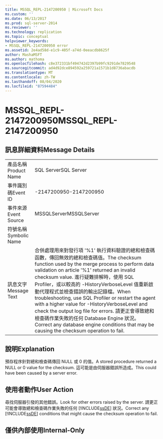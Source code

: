 ```yaml
---
title: MSSQL_REPL-2147200950 | Microsoft Docs
ms.custom: ''
ms.date: 06/13/2017
ms.prod: sql-server-2014
ms.reviewer: ''
ms.technology: replication
ms.topic: conceptual
helpviewer_keywords:
- MSSQL_REPL-2147200950 error
ms.assetid: 2e4ad58d-e1c9-405f-a74d-0eeacdb8625f
author: MashaMSFT
ms.author: mathoma
ms.openlocfilehash: c8e372331bf494742d2397b99fc9291de7829548
ms.sourcegitcommit: ad4d92dce894592a259721a1571b1d8736abacdb
ms.translationtype: MT
ms.contentlocale: zh-TW
ms.lasthandoff: 08/04/2020
ms.locfileid: "87594484"
---
```

# <a name="mssql_repl-2147200950"></a><span data-ttu-id="beed2-102">MSSQL_REPL-2147200950</span><span class="sxs-lookup"><span data-stu-id="beed2-102">MSSQL_REPL-2147200950</span></span>
    
## <a name="message-details"></a><span data-ttu-id="beed2-103">訊息詳細資料</span><span class="sxs-lookup"><span data-stu-id="beed2-103">Message Details</span></span>  
  
|||  
|-|-|  
|<span data-ttu-id="beed2-104">產品名稱</span><span class="sxs-lookup"><span data-stu-id="beed2-104">Product Name</span></span>|<span data-ttu-id="beed2-105">SQL Server</span><span class="sxs-lookup"><span data-stu-id="beed2-105">SQL Server</span></span>|  
|<span data-ttu-id="beed2-106">事件識別碼</span><span class="sxs-lookup"><span data-stu-id="beed2-106">Event ID</span></span>|<span data-ttu-id="beed2-107">-2147200950</span><span class="sxs-lookup"><span data-stu-id="beed2-107">-2147200950</span></span>|  
|<span data-ttu-id="beed2-108">事件來源</span><span class="sxs-lookup"><span data-stu-id="beed2-108">Event Source</span></span>|<span data-ttu-id="beed2-109">MSSQLServer</span><span class="sxs-lookup"><span data-stu-id="beed2-109">MSSQLServer</span></span>|  
|<span data-ttu-id="beed2-110">符號名稱</span><span class="sxs-lookup"><span data-stu-id="beed2-110">Symbolic Name</span></span>||  
|<span data-ttu-id="beed2-111">訊息文字</span><span class="sxs-lookup"><span data-stu-id="beed2-111">Message Text</span></span>|<span data-ttu-id="beed2-112">合併處理用來對發行項 '%1' 執行資料驗證的總和檢查碼函數，傳回無效的總和檢查碼值。</span><span class="sxs-lookup"><span data-stu-id="beed2-112">The checksum function used by the merge process to perform data validation on article '%1' returned an invalid checksum value.</span></span> <span data-ttu-id="beed2-113">進行疑難排解時，使用 SQL Profiler，或以較高的 -HistoryVerboseLevel 值重新啟動代理程式並檢查錯誤的輸出記錄檔。</span><span class="sxs-lookup"><span data-stu-id="beed2-113">When troubleshooting, use SQL Profiler or restart the agent with a higher value for -HistoryVerboseLevel and check the output log file for errors.</span></span> <span data-ttu-id="beed2-114">請更正會導致總和檢查碼作業失敗的任何 Database Engine 狀況。</span><span class="sxs-lookup"><span data-stu-id="beed2-114">Correct any database engine conditions that may be causing the checksum operation to fail.</span></span>|  
  
## <a name="explanation"></a><span data-ttu-id="beed2-115">說明</span><span class="sxs-lookup"><span data-stu-id="beed2-115">Explanation</span></span>  
 <span data-ttu-id="beed2-116">預存程序針對總和檢查碼傳回 NULL 或 0 的值。</span><span class="sxs-lookup"><span data-stu-id="beed2-116">A stored procedure returned a NULL or 0 value for the checksum.</span></span> <span data-ttu-id="beed2-117">這可能是由伺服器錯誤所造成。</span><span class="sxs-lookup"><span data-stu-id="beed2-117">This could have been caused by a server error.</span></span>  
  
## <a name="user-action"></a><span data-ttu-id="beed2-118">使用者動作</span><span class="sxs-lookup"><span data-stu-id="beed2-118">User Action</span></span>  
 <span data-ttu-id="beed2-119">尋找伺服器引發的其他錯誤。</span><span class="sxs-lookup"><span data-stu-id="beed2-119">Look for other errors raised by the server.</span></span> <span data-ttu-id="beed2-120">請更正可能會導致總和檢查碼作業失敗的任何 [!INCLUDE[ssDE](../../includes/ssde-md.md)] 狀況。</span><span class="sxs-lookup"><span data-stu-id="beed2-120">Correct any [!INCLUDE[ssDE](../../includes/ssde-md.md)] conditions that might cause the checksum operation to fail.</span></span>  
  
## <a name="internal-only"></a><span data-ttu-id="beed2-121">僅供內部使用</span><span class="sxs-lookup"><span data-stu-id="beed2-121">Internal-Only</span></span>  
  
